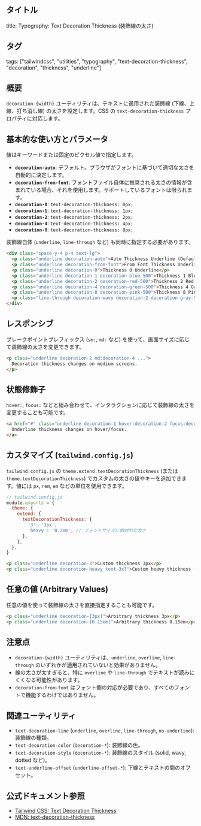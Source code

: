 ## タイトル
title: Typography: Text Decoration Thickness (装飾線の太さ)

## タグ
tags: ["tailwindcss", "utilities", "typography", "text-decoration-thickness", "decoration", "thickness", "underline"]

## 概要
`decoration-{width}` ユーティリティは、テキストに適用された装飾線 (下線、上線、打ち消し線) の太さを設定します。CSS の `text-decoration-thickness` プロパティに対応します。

## 基本的な使い方とパラメータ

値はキーワードまたは固定のピクセル値で指定します。

*   **`decoration-auto`**: デフォルト。ブラウザがフォントに基づいて適切な太さを自動的に決定します。
*   **`decoration-from-font`**: フォントファイル自体に推奨される太さの情報が含まれている場合、それを使用します。サポートしているフォントは限られます。
*   **`decoration-0`**: `text-decoration-thickness: 0px;`
*   **`decoration-1`**: `text-decoration-thickness: 1px;`
*   **`decoration-2`**: `text-decoration-thickness: 2px;`
*   **`decoration-4`**: `text-decoration-thickness: 4px;`
*   **`decoration-8`**: `text-decoration-thickness: 8px;`

装飾線自体 (`underline`, `line-through` など) も同時に指定する必要があります。

```html
<div class="space-y-4 p-4 text-lg">
  <p class="underline decoration-auto">Auto Thickness Underline (Default)</p>
  <p class="underline decoration-from-font">From Font Thickness Underline (Font support needed)</p>
  <p class="underline decoration-0">Thickness 0 Underline</p>
  <p class="underline decoration-1 decoration-blue-500">Thickness 1 Blue Underline</p>
  <p class="underline decoration-2 decoration-red-500">Thickness 2 Red Underline</p>
  <p class="underline decoration-4 decoration-green-500">Thickness 4 Green Underline</p>
  <p class="underline decoration-8 decoration-pink-500">Thickness 8 Pink Underline</p>
  <p class="line-through decoration-wavy decoration-2 decoration-gray-500">Wavy gray line-through with thickness 2</p> {/* スタイルや色と併用 */}
</div>
```

## レスポンシブ

ブレークポイントプレフィックス (`sm:`, `md:` など) を使って、画面サイズに応じて装飾線の太さを変更できます。

```html
<p class="underline decoration-2 md:decoration-4 ...">
  Decoration thickness changes on medium screens.
</p>
```

## 状態修飾子

`hover:`, `focus:` などと組み合わせて、インタラクションに応じて装飾線の太さを変更することも可能です。

```html
<a href="#" class="underline decoration-1 hover:decoration-2 focus:decoration-2 transition-all ...">
  Underline thickness changes on hover/focus.
</a>
```

## カスタマイズ (`tailwind.config.js`)

`tailwind.config.js` の `theme.extend.textDecorationThickness` (または `theme.textDecorationThickness`) でカスタムの太さの値やキーを追加できます。値には `px`, `rem`, `em` などの単位を使用できます。

```javascript
// tailwind.config.js
module.exports = {
  theme: {
    extend: {
      textDecorationThickness: {
        '3': '3px',
        'heavy': '0.2em', // フォントサイズに相対的な太さ
      },
    },
  },
}
```

```html
<p class="underline decoration-3">Custom thickness 3px</p>
<p class="underline decoration-heavy text-3xl">Custom heavy thickness (relative to font size)</p>
```

## 任意の値 (Arbitrary Values)

任意の値を使って装飾線の太さを直接指定することも可能です。

```html
<p class="underline decoration-[3px]">Arbitrary thickness 3px</p>
<p class="underline decoration-[0.15em]">Arbitrary thickness 0.15em</p>
```

## 注意点

*   `decoration-{width}` ユーティリティは、`underline`, `overline`, `line-through` のいずれかが適用されていないと効果がありません。
*   線の太さが太すぎると、特に `overline` や `line-through` でテキストが読みにくくなる可能性があります。
*   `decoration-from-font` はフォント側の対応が必要であり、すべてのフォントで機能するわけではありません。

## 関連ユーティリティ

*   `text-decoration-line` (`underline`, `overline`, `line-through`, `no-underline`): 装飾線の種類。
*   `text-decoration-color` (`decoration-*`): 装飾線の色。
*   `text-decoration-style` (`decoration-*`): 装飾線のスタイル (solid, wavy, dotted など)。
*   `text-underline-offset` (`underline-offset-*`): 下線とテキストの間のオフセット。

## 公式ドキュメント参照
*   [Tailwind CSS: Text Decoration Thickness](https://tailwindcss.com/docs/text-decoration-thickness)
*   [MDN: text-decoration-thickness](https://developer.mozilla.org/en-US/docs/Web/CSS/text-decoration-thickness)